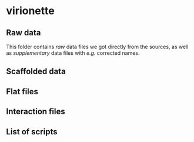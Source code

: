 # virionette

## Raw data

This folder contains *raw* data files we got directly from the sources, as well
as *supplementary* data files with *e.g.* corrected names.

## Scaffolded data

## Flat files

## Interaction files

## List of scripts
